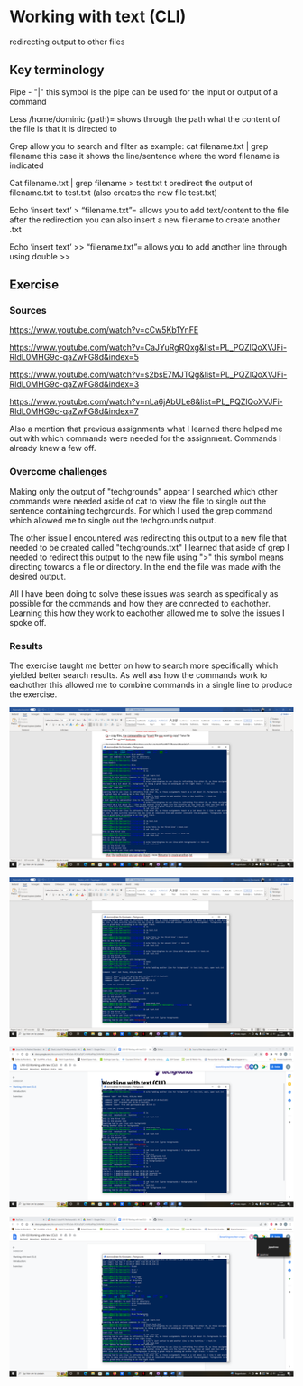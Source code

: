 # Working with text (CLI)
redirecting output to other files

## Key terminology
Pipe - "|" this symbol is the pipe can be used for the input or output of a command

Less /home/dominic (path)= shows through the path what the content of the file is that it is directed to

Grep allow you to search and filter as example: cat filename.txt | grep filename this case it shows the line/sentence where the word filename is indicated

Cat filename.txt | grep filename > test.txt t oredirect the output of filename.txt to test.txt (also creates the new file test.txt)

Echo ‘insert text’ > “filename.txt”= allows you to add text/content to the file after the redirection you can also insert a new filename to create another .txt

Echo ‘insert text’ >> “filename.txt”= allows you to add another line through using double >> 

## Exercise
### Sources
https://www.youtube.com/watch?v=cCw5Kb1YnFE

https://www.youtube.com/watch?v=CaJYuRgRQxg&list=PL_PQZlQoXVJFi-RIdL0MHG9c-qaZwFG8d&index=5

https://www.youtube.com/watch?v=s2bsE7MJTQg&list=PL_PQZlQoXVJFi-RIdL0MHG9c-qaZwFG8d&index=3

https://www.youtube.com/watch?v=nLa6jAbULe8&list=PL_PQZlQoXVJFi-RIdL0MHG9c-qaZwFG8d&index=7

Also a mention that previous assignments what I learned there helped me out with which commands were needed for the assignment. Commands I already knew a few off.

### Overcome challenges
Making only the output of "techgrounds" appear I searched which other commands were needed aside of cat to view the file to single out the sentence containing techgrounds. For which I used the grep command which allowed me to single out the techgrounds output. 

The other issue I encountered was redirecting this output to a new file that needed to be created called "techgrounds.txt" I learned that aside of grep I needed to redirect this output to the new file using ">" this symbol means directing towards a file or directory. In the end the file was made with the desired output. 

All I have been doing to solve these issues was search as specifically as possible for the commands and how they are connected to eachother. Learning this how they work to eachother allowed me to solve the issues I spoke off.

### Results
The exercise taught me better on how to search more specifically which yielded better search results. As well ass how the commands work to eachother this allowed me to combine commands in a single line to produce the exercise.

![alt text](https://github.com/Techgrounds-Cloud-9/cloud-9-Ephraim52/blob/d329f2cb7b1217642c0d61ee6fabcb567e9fef8c/00_includes/week%201/assignment%205/edited%20lines.png)

![alt text](https://github.com/Techgrounds-Cloud-9/cloud-9-Ephraim52/blob/d329f2cb7b1217642c0d61ee6fabcb567e9fef8c/00_includes/week%201/assignment%205/only%20techgrounds.png)

![alt text](https://github.com/Techgrounds-Cloud-9/cloud-9-Ephraim52/blob/d329f2cb7b1217642c0d61ee6fabcb567e9fef8c/00_includes/week%201/assignment%205/redirecting%20output.png)

![alt text](https://github.com/Techgrounds-Cloud-9/cloud-9-Ephraim52/blob/d329f2cb7b1217642c0d61ee6fabcb567e9fef8c/00_includes/week%201/assignment%205/textfile%20made.png)

